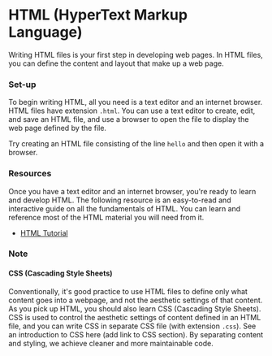 # HTML (HyperText Markup Language)

Writing HTML files is your first step in developing web pages. In HTML files, you can define the content and layout that make up a web page.

### Set-up

To begin writing HTML, all you need is a text editor and an internet browser. HTML files have extension `.html`. You can use a text editor to create, edit, and save an HTML file, and use a browser to open the file to display the web page defined by the file.

Try creating an HTML file consisting of the line `hello` and then open it with a browser.

### Resources

Once you have a text editor and an internet browser, you're ready to learn and develop HTML. The following resource is an easy-to-read and interactive guide on all the fundamentals of HTML. You can learn and reference most of the HTML material you will need from it.
- [HTML Tutorial](https://www.w3schools.com/html/)

### Note

#### CSS (Cascading Style Sheets)

Conventionally, it's good practice to use HTML files to define only what content goes into a webpage, and not the aesthetic settings of that content. As you pick up HTML, you should also learn CSS (Cascading Style Sheets). CSS is used to control the aesthetic settings of content defined in an HTML file, and you can write CSS in separate CSS file (with extension `.css`). See an introduction to CSS here (add link to CSS section). By separating content and styling, we achieve cleaner and more maintainable code.
